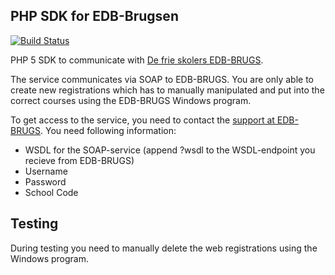 PHP SDK for EDB-Brugsen
--

[![Build Status](https://travis-ci.org/vih/edbbrugsen-sdk.png?branch=master)](https://travis-ci.org/vih/edbbrugsen-sdk)

PHP 5 SDK to communicate with [De frie skolers EDB-BRUGS](http://edb-brugs.dk).

The service communicates via SOAP to EDB-BRUGS. You are only able to create new registrations which has to manually manipulated and put into the correct courses using the EDB-BRUGS Windows program.

To get access to the service, you need to contact the [support at EDB-BRUGS](http://edb-brugs.dk). You need following information:

- WSDL for the SOAP-service (append ?wsdl to the WSDL-endpoint you recieve from EDB-BRUGS)
- Username
- Password
- School Code

Testing
--

During testing you need to manually delete the web registrations using the Windows program.
